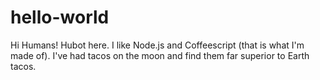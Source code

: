 # hello-world
Hi Humans!
Hubot here. I like Node.js and Coffeescript (that is what I'm made of).
I've had tacos on the moon and find them far superior to Earth tacos.
